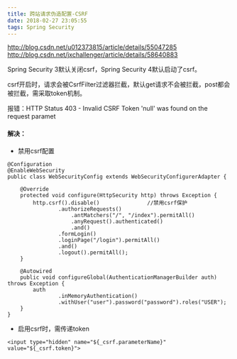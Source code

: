 ```yaml
---
title: 跨站请求伪造配置-CSRF
date: 2018-02-27 23:05:55
tags: Spring Security
---
```


http://blog.csdn.net/u012373815/article/details/55047285
http://blog.csdn.net/jxchallenger/article/details/58640883

Spring Security 3默认关闭csrf，Spring Security 4默认启动了csrf。 

csrf开启时，请求会被CsrfFilter过滤器拦截，默认get请求不会被拦截，post都会被拦截，需采取token机制。

报错：HTTP Status 403 - Invalid CSRF Token 'null' was found on the request paramet


#### 解决：

* 禁用csrf配置
```
@Configuration
@EnableWebSecurity
public class WebSecurityConfig extends WebSecurityConfigurerAdapter {

    @Override
    protected void configure(HttpSecurity http) throws Exception {
        http.csrf().disable()               //禁用csrf保护
                .authorizeRequests()
                    .antMatchers("/", "/index").permitAll()
                    .anyRequest().authenticated()
                    .and()
                .formLogin()
                .loginPage("/login").permitAll()
                .and()
                .logout().permitAll();
    }

    @Autowired
    public void configureGlobal(AuthenticationManagerBuilder auth) throws Exception {
        auth
                .inMemoryAuthentication()
                .withUser("user").password("password").roles("USER");
    }
}
```
* 启用csrf时，需传递token

```
<input type="hidden" name="${_csrf.parameterName}" value="${_csrf.token}">
```
